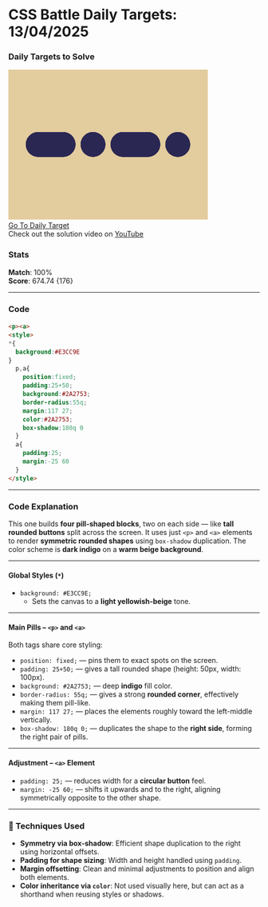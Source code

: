 # CSS Battle Daily Targets: 13/04/2025

### Daily Targets to Solve

![picture of daily target](./images/13.png)  
[Go To Daily Target](https://cssbattle.dev/play/fadGsmBXgR2J9cc97SFe)  
Check out the solution video on [YouTube](https://youtube.com/shorts/IqliUFa0k7A)

### Stats

**Match**: 100%  
**Score**: 674.74 {176}

---

### Code

```html
<p><a>
<style>
*{
  background:#E3CC9E
}
  p,a{
    position:fixed;
    padding:25+50;
    background:#2A2753;
    border-radius:55q;
    margin:117 27;
    color:#2A2753;
    box-shadow:180q 0
  }
  a{
    padding:25;
    margin:-25 60
  }
</style>
```

---

### **Code Explanation**

This one builds **four pill-shaped blocks**, two on each side — like **tall rounded buttons** split across the screen. It uses just `<p>` and `<a>` elements to render **symmetric rounded shapes** using `box-shadow` duplication. The color scheme is **dark indigo** on a **warm beige background**.

---

#### **Global Styles (`*`)**

- `background: #E3CC9E;`  
  - Sets the canvas to a **light yellowish-beige** tone.

---

#### **Main Pills – `<p>` and `<a>`**

Both tags share core styling:

- `position: fixed;` — pins them to exact spots on the screen.
- `padding: 25+50;` — gives a tall rounded shape (height: 50px, width: 100px).
- `background: #2A2753;` — deep **indigo** fill color.
- `border-radius: 55q;` — gives a strong **rounded corner**, effectively making them pill-like.
- `margin: 117 27;` — places the elements roughly toward the left-middle vertically.
- `box-shadow: 180q 0;` — duplicates the shape to the **right side**, forming the right pair of pills.

---

#### **Adjustment – `<a>` Element**

- `padding: 25;` — reduces width for a **circular button** feel.
- `margin: -25 60;` — shifts it upwards and to the right, aligning symmetrically opposite to the other shape.

---

### 🧠 Techniques Used

- **Symmetry via box-shadow**: Efficient shape duplication to the right using horizontal offsets.
- **Padding for shape sizing**: Width and height handled using `padding`.
- **Margin offsetting**: Clean and minimal adjustments to position and align both elements.
- **Color inheritance via `color`**: Not used visually here, but can act as a shorthand when reusing styles or shadows.
